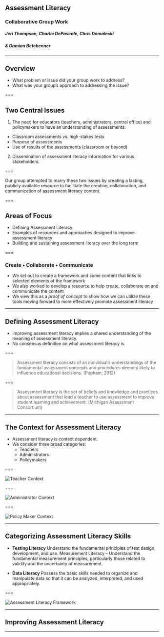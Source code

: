 ## Assessment Literacy
### Collaborative Group Work
##### Jeri Thompson, Charlie DePascale, Chris Domaleski
##### & Damian Betebenner

---

## Overview

- What problem or issue did your group work to address?   
- What was your group’s approach to addressing the issue?

===

## Two Central Issues

1. The need for educators (teachers, administrators, central office) and policymakers to have an understanding of assessments:
 - Classroom assessments vs. high-stakes tests
 - Purpose of assessments
 - Use of results of the assessments (classroom or beyond)

2. Dissemination of assessment literacy information for various stakeholders.

===

Our group attempted to marry these two issues by creating a lasting, publicly available resource to facilitate the creation,
collaboration, and communication of assessment literacy content.


===

## Areas of Focus

- Defining Assessment Literacy
- Examples of resources and approaches designed to improve assessment literacy
- Building and sustaining assessment literacy over the long term

===

### Create • Collaborate • Communicate

- We set out to create a framework and some content that links to selected elements of the framework
- We also worked to develop a resource to help create, collaborate on and communicate the content
- We view this as a _proof of concept_ to show how we can utilize these tools moving forward to more effectively promote assessment literacy

---

## Defining Assessment Literacy

- Improving assessment literacy implies a shared understanding of the meaning of assessment literacy.
- No consensus definition on what assessment literacy is.


===

> Assessment literacy consists of an individual’s understandings of the fundamental assessment concepts and procedures deemed
> likely to influence educational decisions. (Popham, 2012)


===

> Assessment literacy is the set of beliefs and knowledge and practices about assessment that lead a teacher to use
> assessment to improve student learning and achievement. (Michigan Assessment Consortium)


---

## The Context for Assessment Literacy

- Assessment literacy is context dependent.
- We consider three broad categories:
    - Teachers
    - Administrators
    - Policymakers

===

![Teacher Context](https://charliedepascale.files.wordpress.com/2016/02/teacher-context.jpg)



===

![Administrator Context](https://charliedepascale.files.wordpress.com/2016/02/administrator-context.jpg)


===

![Policy Maker Context](https://charliedepascale.files.wordpress.com/2016/02/policymaker-context.jpg)


---

## Categorizing Assessment Literacy Skills

- __Testing Literacy__ Understand the fundamental principles of test design, development, and use.
Measurement Literacy – Understand the fundamental measurement principles, particularly those related to validity and the uncertainty of measurement.

- __Data Literacy__ Possess the basic skills needed to organize and manipulate data so that it can be analyzed, interpreted, and used appropriately.

===

![Assessment Literacy Framework](https://charliedepascale.files.wordpress.com/2016/02/framework.jpg)


---

## Improving Assessment Literacy



---
